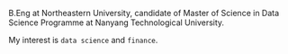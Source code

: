 B.Eng at Northeastern University, candidate of Master of Science in Data Science Programme at Nanyang Technological University.

My interest is `data science` and `finance`.

<!---
Revive-dontwanttocode/Revive-dontwanttocode is a ✨ special ✨ repository because its `README.md` (this file) appears on your GitHub profile.
You can click the Preview link to take a look at your changes.
--->
